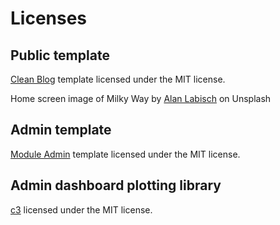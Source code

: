 # Licenses

## Public template

[Clean Blog](https://startbootstrap.com/template-overviews/clean-blog/) template licensed under the MIT license.

Home screen image of Milky Way by [Alan Labisch](https://unsplash.com/photos/6eaUN_0dHQU?utm_source=unsplash&utm_medium=referral&utm_content=creditCopyText) on Unsplash

## Admin template

[Module Admin](https://modularcode.io/modular-admin-html) template licensed under the MIT license.

## Admin dashboard plotting library

[c3](http://c3js.org/) licensed under the MIT license.
